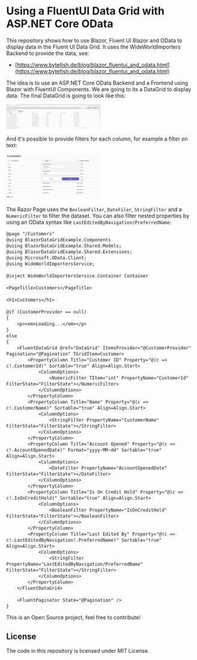 # Using a FluentUI Data Grid with ASP.NET Core OData  #

[Blazor]: https://dotnet.microsoft.com/en-us/apps/aspnet/web-apps/blazor
[Fluent UI Blazor]: https://www.fluentui-blazor.net/

This repository shows how to use Blazor, Fluent UI Blazor and OData to display data 
in the Fluent UI Data Grid. It uses the WideWorldImporters Backend to provide the 
data, see:

* [https://www.bytefish.de/blog/blazor_fluentui_and_odata.html](https://www.bytefish.de/blog/blazor_fluentui_and_odata.html)

The idea is to use an ASP.NET Core OData Backend and a Frontend using Blazor with FluentUI Components. We 
are going to its a DataGrid to display data. The final DataGrid is going to look like this:

<a href="https://raw.githubusercontent.com/bytefish/BlazorDataGridExample/main/Screenshots/Customer_Grid.jpg">
    <img src="https://raw.githubusercontent.com/bytefish/BlazorDataGridExample/main/Screenshots/Customer_Grid.jpg" alt="The Blazor Frontend with the FluentUI DataGrid" width="50%" />
</a>

And it's possible to provide filters for each column, for example a filter on text:

<a href="https://raw.githubusercontent.com/bytefish/BlazorDataGridExample/main/Screenshots/Customer_Grid_ColumnFilter_String.jpg">
    <img src="https://raw.githubusercontent.com/bytefish/BlazorDataGridExample/main/Screenshots/Customer_Grid_ColumnFilter_String.jpg" alt="FluentUI DataGrid with a String Filter" width="50%" />
</a>

The Razor Page uses the `BooleanFilter`, `DateFiler`, `StringFilter` and a `NumericFilter` to filter the 
dataset. You can also filter nested properties by using an OData syntax like 
`LastEditedByNavigation/PreferredName`:

```razor
@page "/Customers"
@using BlazorDataGridExample.Components
@using BlazorDataGridExample.Shared.Models;
@using BlazorDataGridExample.Shared.Extensions;
@using Microsoft.OData.Client;
@using WideWorldImportersService;

@inject WideWorldImportersService.Container Container

<PageTitle>Customers</PageTitle>

<h1>Customers</h1>

@if (CustomerProvider == null)
{
    <p><em>Loading...</em></p>
}
else
{
    <FluentDataGrid @ref="DataGrid" ItemsProvider="@CustomerProvider" Pagination="@Pagination" TGridItem=Customer>
        <PropertyColumn Title="Customer ID" Property="@(c => c!.CustomerId)" Sortable="true" Align=Align.Start>
            <ColumnOptions>
                <NumericFilter TItem="int" PropertyName="CustomerId" FilterState="FilterState"></NumericFilter>
            </ColumnOptions>
        </PropertyColumn>
        <PropertyColumn Title="Name" Property="@(c => c!.CustomerName)" Sortable="true" Align=Align.Start>
            <ColumnOptions>
                <StringFilter PropertyName="CustomerName" FilterState="FilterState"></StringFilter>
            </ColumnOptions>
        </PropertyColumn>
        <PropertyColumn Title="Account Opened" Property="@(c => c!.AccountOpenedDate)" Format="yyyy-MM-dd" Sortable="true" Align=Align.Start>
            <ColumnOptions>
                <DateFilter PropertyName="AccountOpenedDate" FilterState="FilterState"></DateFilter>
            </ColumnOptions>
        </PropertyColumn>
        <PropertyColumn Title="Is On Credit Hold" Property="@(c => c!.IsOnCreditHold)" Sortable="true" Align=Align.Start>
            <ColumnOptions>
                <BooleanFilter PropertyName="IsOnCreditHold" FilterState="FilterState"></BooleanFilter>
            </ColumnOptions>
        </PropertyColumn>
        <PropertyColumn Title="Last Edited By" Property="@(c => c!.LastEditedByNavigation!.PreferredName)" Sortable="true" Align=Align.Start>
            <ColumnOptions>
                <StringFilter PropertyName="LastEditedByNavigation/PreferredName" FilterState="FilterState"></StringFilter>
            </ColumnOptions>
        </PropertyColumn>
    </FluentDataGrid>

    <FluentPaginator State="@Pagination" />
}
```

This is an Open Source project, feel free to contribute!

## License ##

The code in this repository is licensed under MIT License.